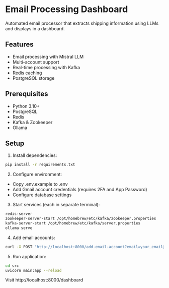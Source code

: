 # Email Processing Dashboard

Automated email processor that extracts shipping information using LLMs and displays in a dashboard.

## Features
- Email processing with Mistral LLM
- Multi-account support
- Real-time processing with Kafka
- Redis caching
- PostgreSQL storage

## Prerequisites
- Python 3.10+
- PostgreSQL
- Redis
- Kafka & Zookeeper
- Ollama

## Setup
1. Install dependencies:
```bash
pip install -r requirements.txt
```

2. Configure environment:
- Copy .env.example to .env
- Add Gmail account credentials (requires 2FA and App Password)
- Configure database settings

3. Start services (each in separate terminal):
```bash
redis-server
zookeeper-server-start /opt/homebrew/etc/kafka/zookeeper.properties
kafka-server-start /opt/homebrew/etc/kafka/server.properties
ollama serve
```

4. Add email accounts:
```bash
curl -X POST "http://localhost:8000/add-email-account?email=your_email@gmail.com&password=your_app_password&imap_server=imap.gmail.com"
```

5. Run application:
```bash
cd src
uvicorn main:app --reload
```

Visit http://localhost:8000/dashboard
